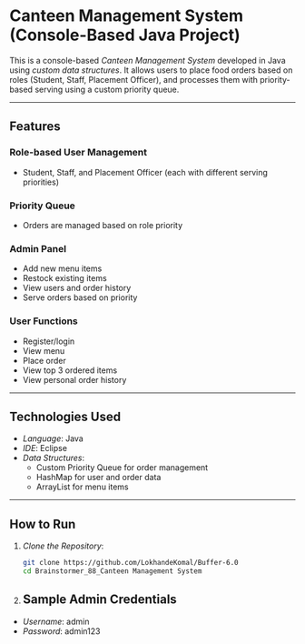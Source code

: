 # Canteen Management System (Console-Based Java Project)

This is a console-based *Canteen Management System* developed in Java using *custom data structures*. It allows users to place food orders based on roles (Student, Staff, Placement Officer), and processes them with priority-based serving using a custom priority queue.

---

## Features

### Role-based User Management
- Student, Staff, and Placement Officer (each with different serving priorities)

### Priority Queue
- Orders are managed based on role priority

### Admin Panel
- Add new menu items  
- Restock existing items  
- View users and order history  
- Serve orders based on priority  

### User Functions
- Register/login  
- View menu  
- Place order  
- View top 3 ordered items  
- View personal order history  

---

## Technologies Used

- *Language*: Java  
- *IDE*: Eclipse  
- *Data Structures*:  
  - Custom Priority Queue for order management  
  - HashMap for user and order data  
  - ArrayList for menu items  

---

## How to Run

1. *Clone the Repository*:
   ```bash
   git clone https://github.com/LokhandeKomal/Buffer-6.0
   cd Brainstormer_88_Canteen Management System

2.   ## Sample Admin Credentials
- *Username*: admin  
- *Password*: admin123
